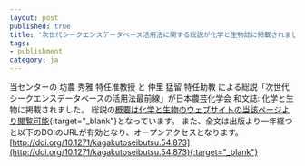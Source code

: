 ```yaml
---
layout: post
published: true
title: '次世代シークエンスデータベース活用法に関する総説が化学と生物誌に掲載されました'
tags:
- publishment
category: ja
---
```

当センターの 坊農 秀雅 特任准教授 と 仲里 猛留 特任助教 による総説「次世代シークエンスデータベースの活用法最前線」が日本農芸化学会 和文誌: 化学と生物に掲載されました。
総説の[概要は化学と生物のウェブサイトの当該ページより閲覧可能](https://katosei.jsbba.or.jp/index.php?aid=699){:target="_blank"}となっています。
また、全文は出版より一年経つと以下のDOIのURLが有効となり、オープンアクセスとなります。
[http://doi.org/10.1271/kagakutoseibutsu.54.873](http://doi.org/10.1271/kagakutoseibutsu.54.873){:target="_blank"}